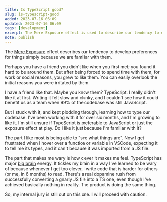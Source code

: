 ```yaml
---
title: Is TypeScript good?
slug: is-typescript-good
added: 2023-07-16 06:09
updated: 2023-07-16 06:09
tags: [development]
excerpt: The Mere Exposure effect is used to describe our tendency to develop preferences for things simply because we are familiar with them.
note: publish
---
```


The [Mere Exposure](https://www.simplypsychology.org/mere-exposure-effect.html) effect describes our tendency to develop preferences for things simply because we are familiar with them.

Perhaps you have a friend you didn't like when you first met; you found it hard to be around them. But after being forced to spend time with them, for work or social reasons, you grew to like them. You can easily overlook the initial reasons you were irritated by them. 

I have a friend like that. Maybe you know them? TypeScript. I really didn't like it at first. Writing it felt slow and clunky, and I couldn't see how it could benefit us as a team when 99% of the codebase was still JavaScript. 

But I stuck with it, and kept plodding through, learning how to type our codebase. I've been working with it for over six months, and I'm growing to like it. I'm still unsure if TypeScript is preferable to JavaScript or just the exposure effect at play. Do I like it just because I'm familiar with it?

The part I like most is being able to "see what things are". Now I get frustrated when I hover over a function or variable in VSCode, expecting it to tell me its types, and it can't because it was imported from a JS file. 

The part that makes me wary is how clever it makes me feel. TypeScript has major [big brain](/just-a-big-brain-dev/) energy. It tickles my brain in a way I've learned to be wary of because whenever I get too clever, I write code that is harder for others (or me, in 6 months) to read. There's a real dopamine rush from successfully converting a gnarly JS file into a TS one, even though I've achieved basically nothing in reality. The product is doing the same thing. 

So, my internal jury is still out on this one. I will proceed with caution.
